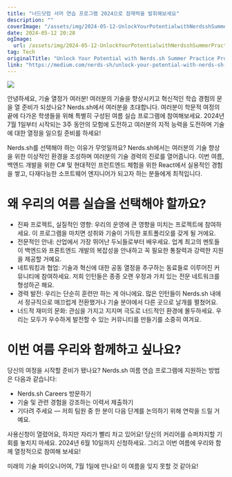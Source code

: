 ```yaml
---
title: "너드닷컴 서머 연습 프로그램 2024으로 잠재력을 발휘해보세요"
description: ""
coverImage: "/assets/img/2024-05-12-UnlockYourPotentialwithNerdsshSummerPracticeProgram2024_0.png"
date: 2024-05-12 20:28
ogImage: 
  url: /assets/img/2024-05-12-UnlockYourPotentialwithNerdsshSummerPracticeProgram2024_0.png
tag: Tech
originalTitle: "Unlock Your Potential with Nerds.sh Summer Practice Program 2024!"
link: "https://medium.com/nerds-sh/unlock-your-potential-with-nerds-sh-summer-practice-program-2024-d862407253a5"
---
```



<img src="/assets/img/2024-05-12-UnlockYourPotentialwithNerdsshSummerPracticeProgram2024_0.png" />

안녕하세요, 기술 열정가 여러분! 여러분의 기술을 향상시키고 혁신적인 학습 경험의 문을 열 준비가 되셨나요? Nerds.sh에서 여러분을 초대합니다. 여러분이 학문적 여정의 끝에 다가온 학생들을 위해 특별히 구성된 여름 실습 프로그램에 참여해보세요. 2024년 7월 1일부터 시작되는 3주 동안의 모험에 도전하고 여러분의 지적 능력을 도전하며 기술에 대한 열정을 일으킬 준비를 하세요!

Nerds.sh를 선택해야 하는 이유가 무엇일까요? Nerds.sh에서는 여러분의 기술 향상을 위한 이상적인 환경을 조성하며 여러분의 기술 경력의 진로를 열어줍니다. 이번 여름, 백엔드 개발을 위한 C# 및 현대적인 프런트엔드 체험을 위한 React에서 실용적인 경험을 쌓고, 다재다능한 소프트웨어 엔지니어가 되고자 하는 분들에게 최적입니다.

# 왜 우리의 여름 실습을 선택해야 할까요?



- 진짜 프로젝트, 실질적인 영향: 우리의 운영에 큰 영향을 미치는 프로젝트에 참여하세요. 이 프로그램을 마치면 성취와 기술이 가득한 포트폴리오를 갖게 될 거에요.
- 전문적인 안내: 산업에서 가장 뛰어난 두뇌들로부터 배우세요. 업계 최고의 멘토들이 백엔드와 프론트엔드 개발의 복잡성을 안내하고 꼭 필요한 통찰력과 강력한 지원을 제공할 거예요.
- 네트워킹과 협업: 기술과 혁신에 대한 공동 열정을 추구하는 동료들로 이루어진 커뮤니티에 참여하세요. 저희 인턴들은 종종 오랜 우정과 가치 있는 전문 네트워크를 형성하곤 해요.
- 경력 발전: 우리는 단순히 훈련만 하는 게 아니에요. 많은 인턴들이 Nerds.sh 내에서 정규직으로 매끄럽게 전환했거나 기술 분야에서 다른 곳으로 날개를 펼쳤어요.
- 너드적 재미의 문화: 관심을 가지고 지지며 극도로 너드적인 환경에 몰두하세요. 우리는 모두가 우수하게 발전할 수 있는 커뮤니티를 만들기를 소중히 여겨요.

# 이번 여름 우리와 함께하고 싶나요?

당신의 여정을 시작할 준비가 됐나요? Nerds.sh 여름 연습 프로그램에 지원하는 방법은 다음과 같습니다:

- Nerds.sh Careers 방문하기
- 기술 및 관련 경험을 강조하는 이력서 제출하기
- 기다려 주세요 — 저희 팀원 중 한 분이 다음 단계를 논의하기 위해 연락을 드릴 거예요.



사용신청이 열렸어요, 하지만 자리가 빨리 차고 있어요! 당신의 커리어를 슈퍼차지할 기회를 놓치지 마세요. 2024년 6월 10일까지 신청하세요. 그리고 이번 여름에 우리와 함께 열정적으로 참여해 보세요!

미래의 기술 파이오니어여, 7월 1일에 만나요! 이 여름을 잊지 못할 것 같아요!